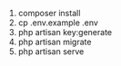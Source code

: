 1. composer install
2. cp .env.example .env
3. php artisan key:generate
4. php artisan migrate
5. php artisan serve
